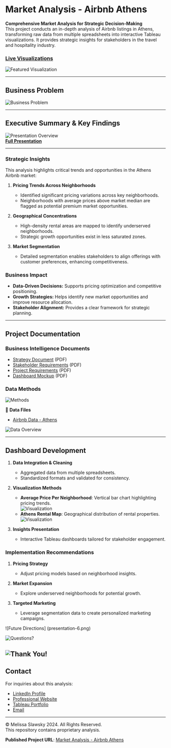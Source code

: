 # Market Analysis - Airbnb Athens

**Comprehensive Market Analysis for Strategic Decision-Making**  
This project conducts an in-depth analysis of Airbnb listings in Athens, transforming raw data from multiple spreadsheets into interactive Tableau visualizations. It provides strategic insights for stakeholders in the travel and hospitality industry.

### [Live Visualizations](https://public.tableau.com/views/MarketAnalysis-AthensAirbnb/AveragePriceperNeighborhood?:language=en-US&:sid=&:redirect=auth&:display_count=n&:origin=viz_share_link)

![Featured Visualization](tableau-visualization.png)

---

## Business Problem

![Business Problem](presentation-2.png)

---

## Executive Summary & Key Findings

![Presentation Overview](presentation-1.png)  
**[Full Presentation](https://www.beautiful.ai/player/-OCExbG8aww0lcAnqo3P)**

---

### Strategic Insights

This analysis highlights critical trends and opportunities in the Athens Airbnb market:

1. **Pricing Trends Across Neighborhoods**
   - Identified significant pricing variations across key neighborhoods.  
   - Neighborhoods with average prices above market median are flagged as potential premium market opportunities.

2. **Geographical Concentrations**
   - High-density rental areas are mapped to identify underserved neighborhoods.  
   - Strategic growth opportunities exist in less saturated zones.

3. **Market Segmentation**
   - Detailed segmentation enables stakeholders to align offerings with customer preferences, enhancing competitiveness.

### Business Impact

- **Data-Driven Decisions:** Supports pricing optimization and competitive positioning.  
- **Growth Strategies:** Helps identify new market opportunities and improve resource allocation.  
- **Stakeholder Alignment:** Provides a clear framework for strategic planning.

---

## Project Documentation

### Business Intelligence Documents

- [Strategy Document](https://github.com/yourusername/market-analysis-airbnb-athens/raw/main/strategy-doc-airbnb-athens.pdf) (PDF)  
- [Stakeholder Requirements](https://github.com/yourusername/market-analysis-airbnb-athens/raw/main/stakeholder-requirements-airbnb-athens.pdf) (PDF)  
- [Project Requirements](https://github.com/yourusername/market-analysis-airbnb-athens/raw/main/project-requirements-airbnb-athens.pdf) (PDF)  
- [Dashboard Mockup](https://github.com/yourusername/market-analysis-airbnb-athens/raw/main/dashboard-mockup.pdf) (PDF) 

### Data Methods
![Methods](presentation-3.png)

📂 **Data Files**  
- [Airbnb Data - Athens](https://github.com/yourusername/market-analysis-airbnb-athens/blob/main/athens-airbnb-data.csv)

![Data Overview](spreadsheet-airbnb.png)

---

## Dashboard Development

1. **Data Integration & Cleaning**
   - Aggregated data from multiple spreadsheets.  
   - Standardized formats and validated for consistency.

2. **Visualization Methods**
   - **Average Price Per Neighborhood**: Vertical bar chart highlighting pricing trends.  
     ![Visualization](presentation-4.png)  
   - **Athens Rental Map**: Geographical distribution of rental properties.  
     ![Visualization](presentation-5.png)

3. **Insights Presentation**
   - Interactive Tableau dashboards tailored for stakeholder engagement.

### Implementation Recommendations

1. **Pricing Strategy**
   - Adjust pricing models based on neighborhood insights.

2. **Market Expansion**
   - Explore underserved neighborhoods for potential growth.

3. **Targeted Marketing**
   - Leverage segmentation data to create personalized marketing campaigns.
  
![Future Directions] (presentation-6.png)
  
![Questions?](presentation-7.png)
  
   
![Thank You!](presentation-8.png)
---

## Contact

For inquiries about this analysis:  
- [LinkedIn Profile](https://www.linkedin.com/in/melissaslawsky/)  
- [Professional Website](https://melissaslawsky.com/client-results/)  
- [Tableau Portfolio](https://public.tableau.com/app/profile/melissa.slawsky1925/vizzes)  
- [Email](mailto:melissa@melissaslawsky.com)

---

© Melissa Slawsky 2024. All Rights Reserved.  
This repository contains proprietary analysis.

**Published Project URL**: [Market Analysis - Airbnb Athens](https://public.tableau.com/views/MarketAnalysis-AthensAirbnb/AveragePriceperNeighborhood?:language=en-US&:sid=&:redirect=auth&:display_count=n&:origin=viz_share_link)
